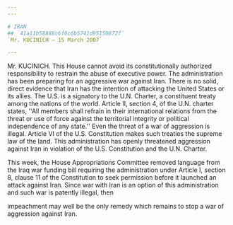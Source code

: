 ```yaml
---
---

# IRAN
## `41a11b58888c6f0c6b5741d95150872f`
`Mr. KUCINICH — 15 March 2007`

---
```



Mr. KUCINICH. This House cannot avoid its constitutionally authorized 
responsibility to restrain the abuse of executive power. The 
administration has been preparing for an aggressive war against Iran. 
There is no solid, direct evidence that Iran has the intention of 
attacking the United States or its allies. The U.S. is a signatory to 
the U.N. Charter, a constituent treaty among the nations of the world. 
Article II, section 4, of the U.N. charter states, ''All members shall 
refrain in their international relations from the threat or use of 
force against the territorial integrity or political independence of 
any state.'' Even the threat of a war of aggression is illegal. Article 
VI of the U.S. Constitution makes such treaties the supreme law of the 
land. This administration has openly threatened aggression against Iran 
in violation of the U.S. Constitution and the U.N. Charter.

This week, the House Appropriations Committee removed language from 
the Iraq war funding bill requiring the administration under Article I, 
section 8, clause 11 of the Constitution to seek permission before it 
launched an attack against Iran. Since war with Iran is an option of 
this administration and such war is patently illegal, then


impeachment may well be the only remedy which remains to stop a war of 
aggression against Iran.
